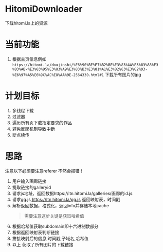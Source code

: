 # HitomiDownloader
下载hitomi.la上的资源
# 当前功能
1. 根据主页信息例如`https://hitomi.la/doujinshi/%E6%90%BE%E7%B2%BE%E3%83%AA%E3%83%88%E3%83%AB-%E3%83%95%E3%83%A9%E3%83%B3%E3%81%A1%E3%82%83%E3%82%93-%E6%97%A5%E6%9C%AC%E8%AA%9E-2564330.html#1`
下载所有图片的jpg

# 计划目标
1. 多线程下载
2. 过滤器
3. 遍历所有页下载指定要求的作品
4. 避免反爬机制导致中断
5. 断点续传
# 思路

注意以下必须要注意referer 不然会报错！
1. 用户输入画廊链接
2. 提取链接的galleryid
3. 请求js地址，返回数据https://ltn.hitomi.la/galleries/画廊的id.js
3. 请求gg.js,https://ltn.hitomi.la/gg.js 返回映射表，时间戳
4. 解析返回数据，格式化，返回info并存储本地cache
    > 需要注意这步关键是获取哈希值
6. 根据哈希值获取subdomain即十六进制数部分
7. 根据返回映射表判断链接
8. 拼接映射后的信息,时间戳,子域名,哈希值
9. 以上 获取了所有图片的下载链接


